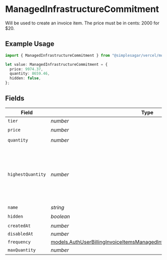 # ManagedInfrastructureCommitment

Will be used to create an invoice item. The price must be in cents: 2000 for $20.

## Example Usage

```typescript
import { ManagedInfrastructureCommitment } from "@simplesagar/vercel/models/authuser.js";

let value: ManagedInfrastructureCommitment = {
  price: 9974.37,
  quantity: 8659.46,
  hidden: false,
};
```

## Fields

| Field                                                                                                                                                          | Type                                                                                                                                                           | Required                                                                                                                                                       | Description                                                                                                                                                    |
| -------------------------------------------------------------------------------------------------------------------------------------------------------------- | -------------------------------------------------------------------------------------------------------------------------------------------------------------- | -------------------------------------------------------------------------------------------------------------------------------------------------------------- | -------------------------------------------------------------------------------------------------------------------------------------------------------------- |
| `tier`                                                                                                                                                         | *number*                                                                                                                                                       | :heavy_minus_sign:                                                                                                                                             | N/A                                                                                                                                                            |
| `price`                                                                                                                                                        | *number*                                                                                                                                                       | :heavy_check_mark:                                                                                                                                             | N/A                                                                                                                                                            |
| `quantity`                                                                                                                                                     | *number*                                                                                                                                                       | :heavy_check_mark:                                                                                                                                             | N/A                                                                                                                                                            |
| `highestQuantity`                                                                                                                                              | *number*                                                                                                                                                       | :heavy_minus_sign:                                                                                                                                             | The highest quantity in the current period. Used to render the correct enable/disable UI for add-ons.                                                          |
| `name`                                                                                                                                                         | *string*                                                                                                                                                       | :heavy_minus_sign:                                                                                                                                             | N/A                                                                                                                                                            |
| `hidden`                                                                                                                                                       | *boolean*                                                                                                                                                      | :heavy_check_mark:                                                                                                                                             | N/A                                                                                                                                                            |
| `createdAt`                                                                                                                                                    | *number*                                                                                                                                                       | :heavy_minus_sign:                                                                                                                                             | N/A                                                                                                                                                            |
| `disabledAt`                                                                                                                                                   | *number*                                                                                                                                                       | :heavy_minus_sign:                                                                                                                                             | N/A                                                                                                                                                            |
| `frequency`                                                                                                                                                    | [models.AuthUserBillingInvoiceItemsManagedInfrastructureCommitmentFrequency](../models/authuserbillinginvoiceitemsmanagedinfrastructurecommitmentfrequency.md) | :heavy_minus_sign:                                                                                                                                             | N/A                                                                                                                                                            |
| `maxQuantity`                                                                                                                                                  | *number*                                                                                                                                                       | :heavy_minus_sign:                                                                                                                                             | N/A                                                                                                                                                            |